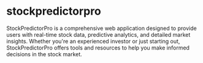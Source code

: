 # stockpredictorpro
StockPredictorPro is a comprehensive web application designed to provide users with real-time stock data, predictive analytics, and detailed market insights. Whether you're an experienced investor or just starting out, StockPredictorPro offers tools and resources to help you make informed decisions in the stock market.

